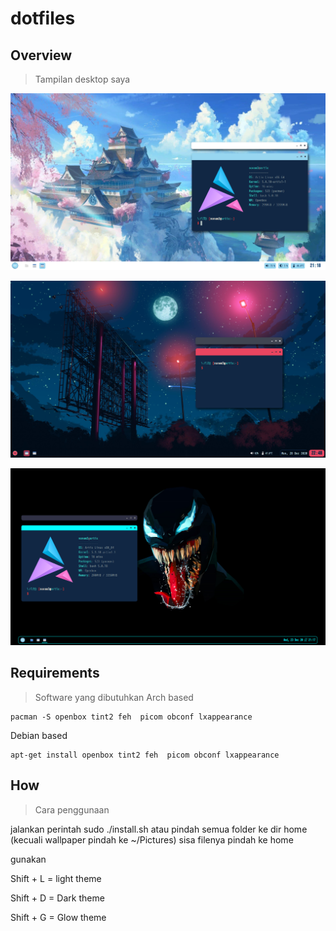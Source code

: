 # dotfiles

## Overview
> Tampilan desktop saya

![light-blue](overview/light-blue.png)

![dark-pink](https://github.com/technisekai/dotfiles/blob/master/overview/dark-pink.png)

![glow-dark](https://github.com/technisekai/dotfiles/blob/master/overview/glow-dark.png)

## Requirements
>Software yang dibutuhkan
Arch based
```
pacman -S openbox tint2 feh  picom obconf lxappearance 
```

Debian based
```
apt-get install openbox tint2 feh  picom obconf lxappearance 
```

## How
> Cara penggunaan

jalankan perintah sudo ./install.sh atau pindah semua folder ke dir home (kecuali wallpaper pindah ke ~/Pictures) sisa filenya pindah ke home

gunakan

Shift + L = light theme

Shift + D = Dark theme

Shift + G = Glow theme
